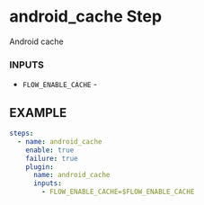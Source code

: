 
# android_cache Step
Android cache

### INPUTS
* `FLOW_ENABLE_CACHE` - 

## EXAMPLE 

```yml
steps:
  - name: android_cache
    enable: true
    failure: true
    plugin:
      name: android_cache
      inputs:
        - FLOW_ENABLE_CACHE=$FLOW_ENABLE_CACHE
```
